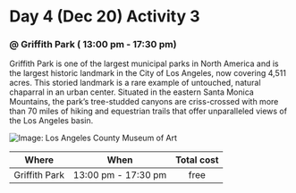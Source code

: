 # Day 4 (Dec 20) Activity 3
### @ Griffith Park ( 13:00 pm - 17:30 pm)

  Griffith Park is one of the largest municipal parks in North America and is
the largest historic landmark in the City of Los Angeles, now covering 4,511 acres.
This storied landmark is a rare example of untouched, natural chaparral
in an urban center. Situated in the eastern Santa Monica Mountains, the
park’s tree-studded canyons are criss-crossed with more than 70 miles of
hiking and equestrian trails that offer unparalleled views of the Los Angeles
basin.

![Image: Los Angeles County Museum of Art](https://upload.wikimedia.org/wikipedia/commons/thumb/7/76/Griffith_Park_welcome_sign.jpg/361px-Griffith_Park_welcome_sign.jpg)

|Where             |When     |Total cost|
|:----------------:|:-------:|:--------:|
|Griffith Park|13:00 pm - 17:30 pm| free|   
